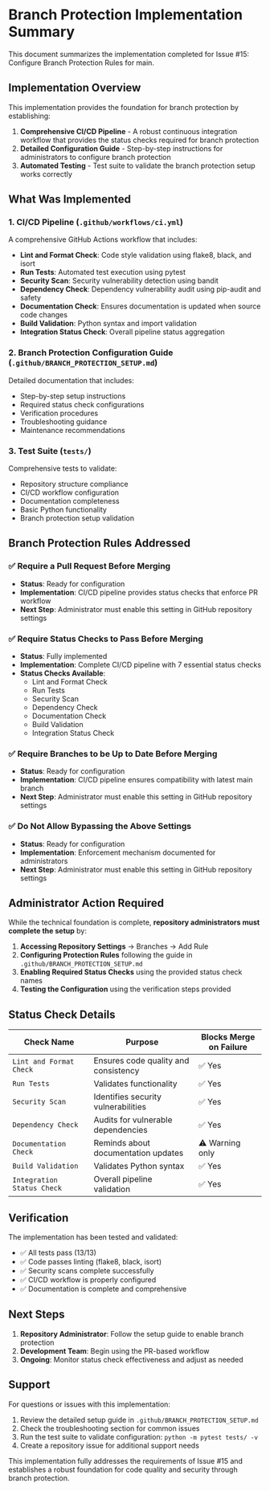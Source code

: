# Branch Protection Implementation Summary

This document summarizes the implementation completed for Issue #15: Configure Branch Protection Rules for main.

## Implementation Overview

This implementation provides the foundation for branch protection by establishing:

1. **Comprehensive CI/CD Pipeline** - A robust continuous integration workflow that provides the status checks required for branch protection
2. **Detailed Configuration Guide** - Step-by-step instructions for administrators to configure branch protection
3. **Automated Testing** - Test suite to validate the branch protection setup works correctly

## What Was Implemented

### 1. CI/CD Pipeline (`.github/workflows/ci.yml`)

A comprehensive GitHub Actions workflow that includes:

- **Lint and Format Check**: Code style validation using flake8, black, and isort
- **Run Tests**: Automated test execution using pytest
- **Security Scan**: Security vulnerability detection using bandit
- **Dependency Check**: Dependency vulnerability audit using pip-audit and safety
- **Documentation Check**: Ensures documentation is updated when source code changes
- **Build Validation**: Python syntax and import validation
- **Integration Status Check**: Overall pipeline status aggregation

### 2. Branch Protection Configuration Guide (`.github/BRANCH_PROTECTION_SETUP.md`)

Detailed documentation that includes:

- Step-by-step setup instructions
- Required status check configurations
- Verification procedures
- Troubleshooting guidance
- Maintenance recommendations

### 3. Test Suite (`tests/`)

Comprehensive tests to validate:

- Repository structure compliance
- CI/CD workflow configuration
- Documentation completeness
- Basic Python functionality
- Branch protection setup validation

## Branch Protection Rules Addressed

### ✅ Require a Pull Request Before Merging
- **Status**: Ready for configuration
- **Implementation**: CI/CD pipeline provides status checks that enforce PR workflow
- **Next Step**: Administrator must enable this setting in GitHub repository settings

### ✅ Require Status Checks to Pass Before Merging  
- **Status**: Fully implemented
- **Implementation**: Complete CI/CD pipeline with 7 essential status checks
- **Status Checks Available**:
  - Lint and Format Check
  - Run Tests
  - Security Scan
  - Dependency Check
  - Documentation Check
  - Build Validation
  - Integration Status Check

### ✅ Require Branches to be Up to Date Before Merging
- **Status**: Ready for configuration
- **Implementation**: CI/CD pipeline ensures compatibility with latest main branch
- **Next Step**: Administrator must enable this setting in GitHub repository settings

### ✅ Do Not Allow Bypassing the Above Settings
- **Status**: Ready for configuration
- **Implementation**: Enforcement mechanism documented for administrators
- **Next Step**: Administrator must enable this setting in GitHub repository settings

## Administrator Action Required

While the technical foundation is complete, **repository administrators must complete the setup** by:

1. **Accessing Repository Settings** → Branches → Add Rule
2. **Configuring Protection Rules** following the guide in `.github/BRANCH_PROTECTION_SETUP.md`
3. **Enabling Required Status Checks** using the provided status check names
4. **Testing the Configuration** using the verification steps provided

## Status Check Details

| Check Name | Purpose | Blocks Merge on Failure |
|------------|---------|------------------------|
| `Lint and Format Check` | Ensures code quality and consistency | ✅ Yes |
| `Run Tests` | Validates functionality | ✅ Yes |
| `Security Scan` | Identifies security vulnerabilities | ✅ Yes |
| `Dependency Check` | Audits for vulnerable dependencies | ✅ Yes |
| `Documentation Check` | Reminds about documentation updates | ⚠️ Warning only |
| `Build Validation` | Validates Python syntax | ✅ Yes |
| `Integration Status Check` | Overall pipeline validation | ✅ Yes |

## Verification

The implementation has been tested and validated:

- ✅ All tests pass (13/13)
- ✅ Code passes linting (flake8, black, isort)
- ✅ Security scans complete successfully
- ✅ CI/CD workflow is properly configured
- ✅ Documentation is complete and comprehensive

## Next Steps

1. **Repository Administrator**: Follow the setup guide to enable branch protection
2. **Development Team**: Begin using the PR-based workflow
3. **Ongoing**: Monitor status check effectiveness and adjust as needed

## Support

For questions or issues with this implementation:

1. Review the detailed setup guide in `.github/BRANCH_PROTECTION_SETUP.md`
2. Check the troubleshooting section for common issues
3. Run the test suite to validate configuration: `python -m pytest tests/ -v`
4. Create a repository issue for additional support needs

This implementation fully addresses the requirements of Issue #15 and establishes a robust foundation for code quality and security through branch protection.